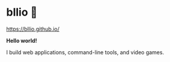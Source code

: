 # bllio 💫

https://bllio.github.io/

**Hello world!**

I build web applications, command-line tools, and video games.

